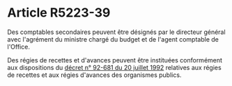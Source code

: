 # Article R5223-39

Des comptables secondaires peuvent être désignés par le directeur général avec l'agrément du ministre chargé du budget et de l'agent comptable de l'Office. 

Des régies de recettes et d'avances peuvent être instituées conformément aux dispositions du [décret n° 92-681 du 20 juillet 1992][1] relatives aux régies de recettes et aux régies d'avances des organismes publics.

 [1]: /affichTexte.do?cidTexte=JORFTEXT000000359431&categorieLien=cid